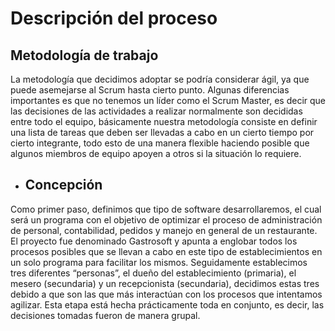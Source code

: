 # Descripción del proceso
## Metodología de trabajo
La metodología que decidimos adoptar se podría considerar ágil, ya que puede asemejarse al Scrum hasta cierto punto. Algunas diferencias importantes es que no tenemos un líder como el Scrum Master, es decir que las decisiones de las actividades a realizar normalmente son decididas entre todo el equipo, básicamente nuestra metodología consiste en definir una lista de tareas que deben ser llevadas a cabo en un cierto tiempo por cierto integrante, todo esto de una manera flexible haciendo posible que algunos miembros de equipo apoyen a otros si la situación lo requiere.
* ## Concepción
Como primer paso, definimos que tipo de software desarrollaremos, el cual será un programa con el objetivo de optimizar el proceso de administración de personal, contabilidad, pedidos y manejo en general de un restaurante. El proyecto fue denominado Gastrosoft y apunta a englobar todos los procesos posibles que se llevan a cabo en este tipo de establecimientos en un solo programa para facilitar los mismos.
Seguidamente establecimos tres diferentes “personas”, el dueño del establecimiento (primaria), el mesero (secundaria) y un recepcionista (secundaria), decidimos estas tres debido a que son las que más interactúan con los procesos que intentamos agilizar.
Esta etapa está hecha prácticamente toda en conjunto, es decir, las decisiones tomadas fueron de manera grupal.

